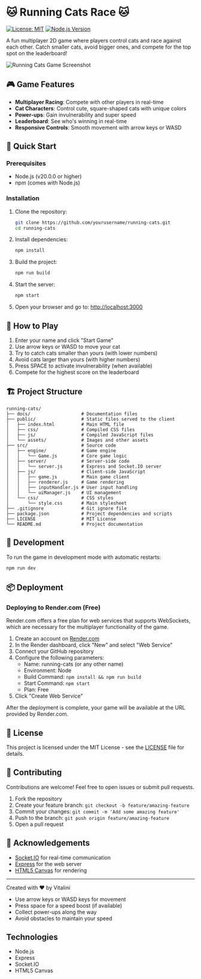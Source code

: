 # 🐱 Running Cats Race 🐱

[![License: MIT](https://img.shields.io/badge/License-MIT-yellow.svg)](https://opensource.org/licenses/MIT)
[![Node.js Version](https://img.shields.io/badge/node-%3E%3D20.0.0-brightgreen)](https://nodejs.org/)

A fun multiplayer 2D game where players control cats and race against each other. Catch smaller cats, avoid bigger ones, and compete for the top spot on the leaderboard!

![Running Cats Game Screenshot](docs/screenshot.png)

## 🎮 Game Features

- **Multiplayer Racing**: Compete with other players in real-time
- **Cat Characters**: Control cute, square-shaped cats with unique colors
- **Power-ups**: Gain invulnerability and super speed
- **Leaderboard**: See who's winning in real-time
- **Responsive Controls**: Smooth movement with arrow keys or WASD

## 🚀 Quick Start

### Prerequisites

- Node.js (v20.0.0 or higher)
- npm (comes with Node.js)

### Installation

1. Clone the repository:
   ```bash
   git clone https://github.com/yourusername/running-cats.git
   cd running-cats
   ```

2. Install dependencies:
   ```bash
   npm install
   ```

3. Build the project:
   ```bash
   npm run build
   ```

4. Start the server:
   ```bash
   npm start
   ```

5. Open your browser and go to: [http://localhost:3000](http://localhost:3000)

## 🎯 How to Play

1. Enter your name and click "Start Game"
2. Use arrow keys or WASD to move your cat
3. Try to catch cats smaller than yours (with lower numbers)
4. Avoid cats larger than yours (with higher numbers)
5. Press SPACE to activate invulnerability (when available)
6. Compete for the highest score on the leaderboard

## 🏗️ Project Structure

```
running-cats/
├── docs/                   # Documentation files
├── public/                 # Static files served to the client
│   ├── index.html          # Main HTML file
│   ├── css/                # Compiled CSS files
│   ├── js/                 # Compiled JavaScript files
│   └── assets/             # Images and other assets
├── src/                    # Source code
│   ├── engine/             # Game engine
│   │   └── Game.js         # Core game logic
│   ├── server/             # Server-side code
│   │   └── server.js       # Express and Socket.IO server
│   ├── js/                 # Client-side JavaScript
│   │   ├── game.js         # Main game client
│   │   ├── renderer.js     # Game rendering
│   │   ├── inputHandler.js # User input handling
│   │   └── uiManager.js    # UI management
│   └── css/                # CSS styles
│       └── style.css       # Main stylesheet
├── .gitignore              # Git ignore file
├── package.json            # Project dependencies and scripts
├── LICENSE                 # MIT License
└── README.md               # Project documentation
```

## 🔧 Development

To run the game in development mode with automatic restarts:

```bash
npm run dev
```

## 📦 Deployment

### Deploying to Render.com (Free)

Render.com offers a free plan for web services that supports WebSockets, which are necessary for the multiplayer functionality of the game.

1. Create an account on [Render.com](https://render.com)
2. In the Render dashboard, click "New" and select "Web Service"
3. Connect your GitHub repository
4. Configure the following parameters:
   - Name: running-cats (or any other name)
   - Environment: Node
   - Build Command: `npm install && npm run build`
   - Start Command: `npm start`
   - Plan: Free
5. Click "Create Web Service"

After the deployment is complete, your game will be available at the URL provided by Render.com.

## 📄 License

This project is licensed under the MIT License - see the [LICENSE](LICENSE) file for details.

## 🤝 Contributing

Contributions are welcome! Feel free to open issues or submit pull requests.

1. Fork the repository
2. Create your feature branch: `git checkout -b feature/amazing-feature`
3. Commit your changes: `git commit -m 'Add some amazing feature'`
4. Push to the branch: `git push origin feature/amazing-feature`
5. Open a pull request

## 🙏 Acknowledgements

- [Socket.IO](https://socket.io/) for real-time communication
- [Express](https://expressjs.com/) for the web server
- [HTML5 Canvas](https://developer.mozilla.org/en-US/docs/Web/API/Canvas_API) for rendering

---

Created with ❤️ by Vitalini

- Use arrow keys or WASD keys for movement
- Press space for a speed boost (if available)
- Collect power-ups along the way
- Avoid obstacles to maintain your speed

## Technologies

- Node.js
- Express
- Socket.IO
- HTML5 Canvas
